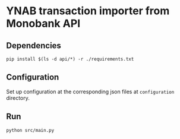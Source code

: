# YNAB transaction importer from Monobank API

## Dependencies

```
pip install $(ls -d api/*) -r ./requirements.txt
```

## Configuration

Set up configuration at the corresponding json files at `configuration` directory.

## Run

```
python src/main.py
```
